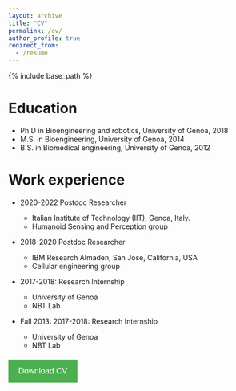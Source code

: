 ```yaml
---
layout: archive
title: "CV"
permalink: /cv/
author_profile: true
redirect_from:
  - /resume
---
```


{% include base_path %}

Education
======
* Ph.D in Bioengineering and robotics, University of Genoa, 2018
* M.S. in Bioengineering, University of Genoa, 2014
* B.S. in Biomedical engineering,  University of Genoa, 2012

Work experience
======
* 2020-2022 Postdoc Researcher
 
  * Italian Institute of Technology (IIT), Genoa, Italy.
  * Humanoid Sensing and Perception group

* 2018-2020 Postdoc Researcher
  * IBM Research Almaden, San Jose, California, USA
  * Cellular engineering group 

* 2017-2018: Research Internship
  * University of Genoa
  * NBT Lab
* Fall 2013: 2017-2018: Research Internship
  * University of Genoa
  * NBT Lab
  
<div style="text-align: left; margin-top: 20px;">
  <a href="../_data/CV.pdf"  download>
    <button style="background-color: #4CAF50; color: white; padding: 14px 20px; border: none; cursor: pointer; text-align: center; font-size: 16px;">
      Download CV
    </button>
  </a>
</div>
<!-- Skills
======
* Skill 1
* Skill 2
  * Sub-skill 2.1
  * Sub-skill 2.2
  * Sub-skill 2.3
* Skill 3 -->


  
